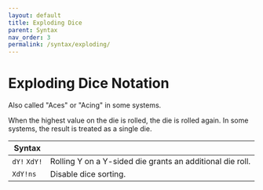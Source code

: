 ```yaml
---
layout: default
title: Exploding Dice
parent: Syntax
nav_order: 3
permalink: /syntax/exploding/
---
```


# Exploding Dice Notation

Also called "Aces" or "Acing" in some systems.

When the highest value on the die is rolled, the die is rolled again.
In some systems, the result is treated as a single die.

| Syntax            |                                                               |
|-------------------|---------------------------------------------------------------|
| `dY!` `XdY!`      | Rolling Y on a Y-sided die grants an additional die roll.     |
| `XdY!ns`          | Disable dice sorting.                                         |